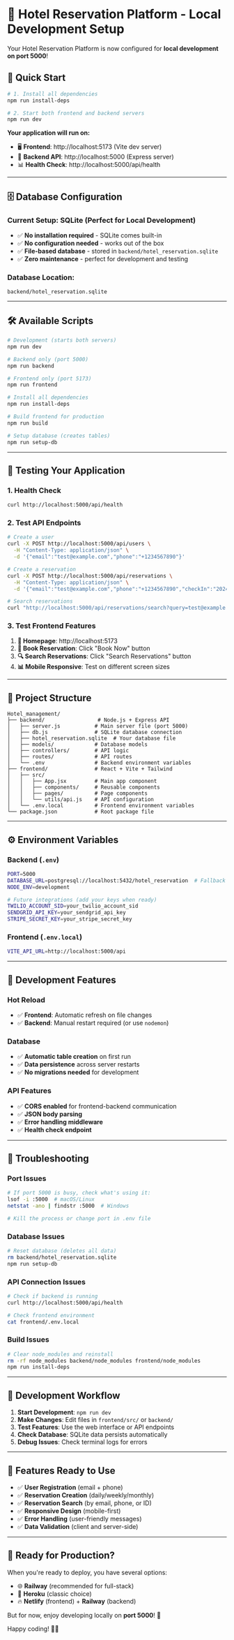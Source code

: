 # 🏨 Hotel Reservation Platform - Local Development Setup

Your Hotel Reservation Platform is now configured for **local development on port 5000**!

## 🚀 Quick Start

```bash
# 1. Install all dependencies
npm run install-deps

# 2. Start both frontend and backend servers
npm run dev
```

**Your application will run on:**

- 🖥️ **Frontend**: http://localhost:5173 (Vite dev server)
- 🔧 **Backend API**: http://localhost:5000 (Express server)
- 📊 **Health Check**: http://localhost:5000/api/health

---

## 🗄️ Database Configuration

### Current Setup: SQLite (Perfect for Local Development)

- ✅ **No installation required** - SQLite comes built-in
- ✅ **No configuration needed** - works out of the box
- ✅ **File-based database** - stored in `backend/hotel_reservation.sqlite`
- ✅ **Zero maintenance** - perfect for development and testing

### Database Location:

```
backend/hotel_reservation.sqlite
```

---

## 🛠️ Available Scripts

```bash
# Development (starts both servers)
npm run dev

# Backend only (port 5000)
npm run backend

# Frontend only (port 5173)
npm run frontend

# Install all dependencies
npm run install-deps

# Build frontend for production
npm run build

# Setup database (creates tables)
npm run setup-db
```

---

## 🧪 Testing Your Application

### 1. Health Check

```bash
curl http://localhost:5000/api/health
```

### 2. Test API Endpoints

```bash
# Create a user
curl -X POST http://localhost:5000/api/users \
  -H "Content-Type: application/json" \
  -d '{"email":"test@example.com","phone":"+1234567890"}'

# Create a reservation
curl -X POST http://localhost:5000/api/reservations \
  -H "Content-Type: application/json" \
  -d '{"email":"test@example.com","phone":"+1234567890","checkIn":"2024-12-01","checkOut":"2024-12-03","type":"daily"}'

# Search reservations
curl "http://localhost:5000/api/reservations/search?query=test@example.com"
```

### 3. Test Frontend Features

1. **📱 Homepage**: http://localhost:5173
2. **📝 Book Reservation**: Click "Book Now" button
3. **🔍 Search Reservations**: Click "Search Reservations" button
4. **📊 Mobile Responsive**: Test on different screen sizes

---

## 📁 Project Structure

```
Hotel_management/
├── backend/                 # Node.js + Express API
│   ├── server.js           # Main server file (port 5000)
│   ├── db.js               # SQLite database connection
│   ├── hotel_reservation.sqlite  # Your database file
│   ├── models/             # Database models
│   ├── controllers/        # API logic
│   ├── routes/             # API routes
│   └── .env                # Backend environment variables
├── frontend/               # React + Vite + Tailwind
│   ├── src/
│   │   ├── App.jsx         # Main app component
│   │   ├── components/     # Reusable components
│   │   ├── pages/          # Page components
│   │   └── utils/api.js    # API configuration
│   └── .env.local          # Frontend environment variables
└── package.json            # Root package file
```

---

## ⚙️ Environment Variables

### Backend (`.env`)

```bash
PORT=5000
DATABASE_URL=postgresql://localhost:5432/hotel_reservation  # Fallback to SQLite if not available
NODE_ENV=development

# Future integrations (add your keys when ready)
TWILIO_ACCOUNT_SID=your_twilio_account_sid
SENDGRID_API_KEY=your_sendgrid_api_key
STRIPE_SECRET_KEY=your_stripe_secret_key
```

### Frontend (`.env.local`)

```bash
VITE_API_URL=http://localhost:5000/api
```

---

## 🔧 Development Features

### Hot Reload

- ✅ **Frontend**: Automatic refresh on file changes
- ✅ **Backend**: Manual restart required (or use `nodemon`)

### Database

- ✅ **Automatic table creation** on first run
- ✅ **Data persistence** across server restarts
- ✅ **No migrations needed** for development

### API Features

- ✅ **CORS enabled** for frontend-backend communication
- ✅ **JSON body parsing**
- ✅ **Error handling middleware**
- ✅ **Health check endpoint**

---

## 🚨 Troubleshooting

### Port Issues

```bash
# If port 5000 is busy, check what's using it:
lsof -i :5000  # macOS/Linux
netstat -ano | findstr :5000  # Windows

# Kill the process or change port in .env file
```

### Database Issues

```bash
# Reset database (deletes all data)
rm backend/hotel_reservation.sqlite
npm run setup-db
```

### API Connection Issues

```bash
# Check if backend is running
curl http://localhost:5000/api/health

# Check frontend environment
cat frontend/.env.local
```

### Build Issues

```bash
# Clear node_modules and reinstall
rm -rf node_modules backend/node_modules frontend/node_modules
npm run install-deps
```

---

## 🎯 Development Workflow

1. **Start Development**: `npm run dev`
2. **Make Changes**: Edit files in `frontend/src/` or `backend/`
3. **Test Features**: Use the web interface or API endpoints
4. **Check Database**: SQLite data persists automatically
5. **Debug Issues**: Check terminal logs for errors

---

## 🎉 Features Ready to Use

- ✅ **User Registration** (email + phone)
- ✅ **Reservation Creation** (daily/weekly/monthly)
- ✅ **Reservation Search** (by email, phone, or ID)
- ✅ **Responsive Design** (mobile-first)
- ✅ **Error Handling** (user-friendly messages)
- ✅ **Data Validation** (client and server-side)

---

## 🚀 Ready for Production?

When you're ready to deploy, you have several options:

- 🌐 **Railway** (recommended for full-stack)
- 🎯 **Heroku** (classic choice)
- 🔥 **Netlify** (frontend) + **Railway** (backend)

But for now, enjoy developing locally on **port 5000**! 🎉

Happy coding! 🏨✨
